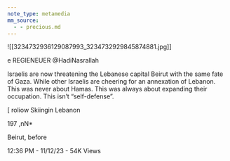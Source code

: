 ```yaml
---
note_type: metamedia
mm_source:
  - - precious.md
---
```


![[3234732936129087993_3234732929845874881.jpg]]

e REGIENEUER
@HadiNasrallah

Israelis are now threatening the Lebanese
capital Beirut with the same fate of Gaza.
While other Israelis are cheering for an
annexation of Lebanon. This was never about
Hamas. This was always about expanding
their occupation. This isn’t “self-defense”.

[ roliow Skiingin Lebanon

197 ,nN*

Beirut, before

12:36 PM - 11/12/23 - 54K Views

